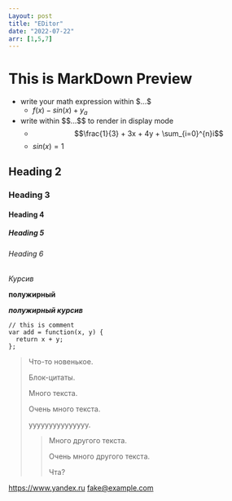 ```yaml
---
Layout: post
title: "EDitor"
date: "2022-07-22"
arr: [1,5,7]
---
```



# This is MarkDown Preview
- write your math expression within $\$...\$$
  - $f(x) - sin(x) + y_a$
- write within $\$\$...\$\$$ to render in display mode
  - $$\frac{1}{3} + 3x + 4y + \sum_{i=0}^{n}i$$
  - $sin(x) = 1$

## Heading 2

### Heading 3

#### Heading 4

##### Heading 5

###### Heading 6

*Курсив*

**полужирный**

***полужирный курсив***

```JS
// this is comment
var add = function(x, y) {
  return x + y;
};
```
> Что-то новенькое.
> 
> Блок-цитаты.
> 
> Много текста.
> 
> Очень много текста.
> 
> ууууууууууууууу.
>> Много другого текста.
>> 
>> Очень много другого текста.
>> 
>> Чта?

<https://www.yandex.ru>
<fake@example.com>
